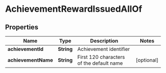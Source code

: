 

# AchievementRewardIssuedAllOf


## Properties

Name | Type | Description | Notes
------------ | ------------- | ------------- | -------------
**achievementId** | **String** | Achievement identifier | 
**achievementName** | **String** | First 120 characters of the default name |  [optional]



